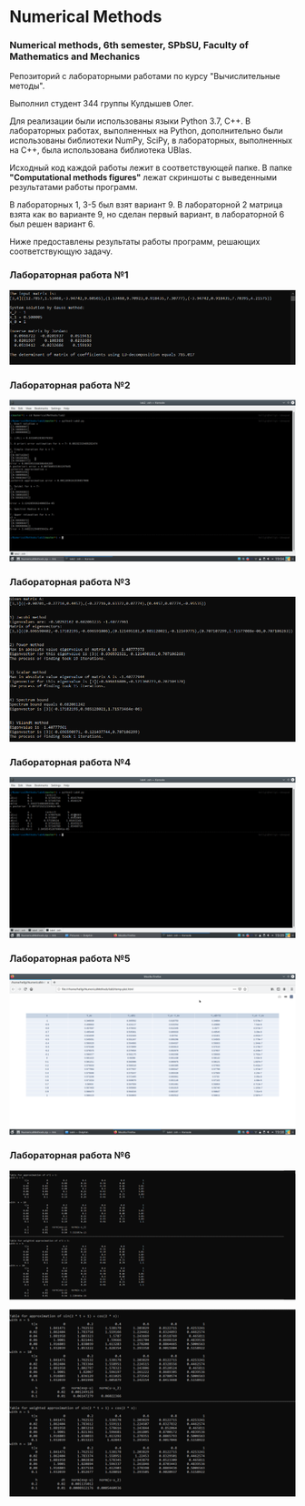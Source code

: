 # Numerical Methods

### Numerical methods, 6th semester, SPbSU, Faculty of Mathematics and Mechanics

Репозиторий с лабораторными работами по курсу "Вычислительные методы".

Выполнил студент 344 группы Кулдышев Олег.

Для реализации были использованы языки Python 3.7, C++. В лабораторных работах, выполненных на Python, дополнительно были использованы библиотеки NumPy, SciPy, в лабораторных, выполненных на C++, была использована библиотека UBlas.

Исходный код каждой работы лежит в соответствующей папке. В папке **"Computational methods figures"** лежат скриншоты с выведенными результатами работы программ.

В лабораторных 1, 3-5 был взят вариант 9. В лабораторной 2 матрица взята как во варианте 9, но сделан первый вариант, в лабораторной 6 был решен вариант 6.

Ниже предоставлены результаты работы программ, решающих соответствующую задачу.

### Лабораторная работа №1

![](Computational%20methods%20figures/Lab1.png)

### Лабораторная работа №2

![](Computational%20methods%20figures/Lab2.png)

### Лабораторная работа №3

![](Computational%20methods%20figures/Lab3.png)

### Лабораторная работа №4

![](Computational%20methods%20figures/Lab4.png)

### Лабораторная работа №5

![](Computational%20methods%20figures/Lab5.png)

### Лабораторная работа №6

![](Computational%20methods%20figures/Lab6_1.png)

![](Computational%20methods%20figures/Lab6_2.png)
